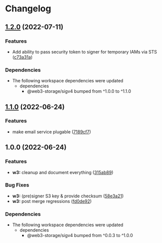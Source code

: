 # Changelog

## [1.2.0](https://www.github.com/web3-storage/ucanto/compare/w3-store-v1.1.0...w3-store-v1.2.0) (2022-07-11)


### Features

* Add ability to pass security token to signer for temporary IAMs via STS ([c73a31a](https://www.github.com/web3-storage/ucanto/commit/c73a31ac122af1319183bf3be6447d70e01d6c55))


### Dependencies

* The following workspace dependencies were updated
  * dependencies
    * @web3-storage/sigv4 bumped from ^1.0.0 to ^1.1.0

## [1.1.0](https://www.github.com/web3-storage/ucanto/compare/w3-store-v1.0.0...w3-store-v1.1.0) (2022-06-24)


### Features

* make email service plugable ([7189cf7](https://www.github.com/web3-storage/ucanto/commit/7189cf73d67cf50af750c96c7b8d0b000b4fe0c0))

## 1.0.0 (2022-06-24)


### Features

* **w3:** cleanup and document everything ([315ab89](https://www.github.com/web3-storage/ucanto/commit/315ab89d6da958e4b9e9c2c3d79667055823ce50))


### Bug Fixes

* **w3:** (pre)signer S3 key & provide checksum ([58e3a21](https://www.github.com/web3-storage/ucanto/commit/58e3a2183ca1ba30f936878197ad522bb39cbe42))
* **w3:** post merge regressions ([fd0de92](https://www.github.com/web3-storage/ucanto/commit/fd0de924b2a5f3534480c2307264076e482df7bd))



### Dependencies

* The following workspace dependencies were updated
  * dependencies
    * @web3-storage/sigv4 bumped from ^0.0.3 to ^1.0.0